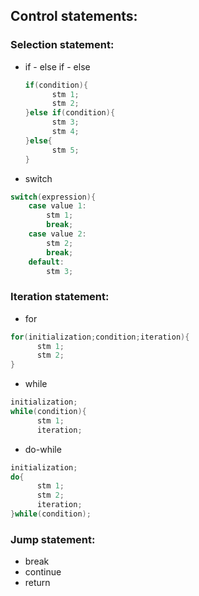 ## Control statements:
### Selection statement:
* if  -  else if  -  else
  ```java
  if(condition){
        stm 1;
        stm 2;
  }else if(condition){
        stm 3;
        stm 4;
  }else{
        stm 5;
  }
  ```
* switch
```java
switch(expression){
    case value 1:
        stm 1;
        break;
    case value 2:
        stm 2;
        break;
    default:
        stm 3;
  ```
### Iteration statement:
* for
```java
for(initialization;condition;iteration){
      stm 1;
      stm 2;
}
```
* while
```java
initialization;
while(condition){
      stm 1;
      iteration;
```
* do-while
```java
initialization;
do{
      stm 1;
      stm 2;
      iteration;
}while(condition);
```
### Jump statement:
* break
* continue
* return
